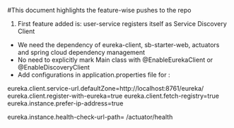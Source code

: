 #This document highlights the feature-wise pushes to the repo

1. First feature added is: user-service registers itself as Service Discovery Client
- We need the dependency of eureka-client, sb-starter-web, actuators and spring cloud dependency management
- No need to explicitly mark Main class with @EnableEurekaClient or @EnableDiscoveryClient
- Add configurations in application.properties file for :

eureka.client.service-url.defaultZone=http://localhost:8761/eureka/
eureka.client.register-with-eureka=true
eureka.client.fetch-registry=true
eureka.instance.prefer-ip-address=true

eureka.instance.health-check-url-path= /actuator/health